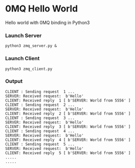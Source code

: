 # 0MQ Hello World

Hello world with 0MQ binding in Python3

### Launch Server
```python3 zmq_server.py & ```


### Launch Client
```python3 zmq_client.py```

### Output

```Connecting to server...
CLIENT : Sending request  1 ...
SERVER: Received request:  b'Hello'
CLIENT: Received reply  1 [ b'SERVER: World from 5556' ]
CLIENT : Sending request  2 ...
SERVER: Received request:  b'Hello'
CLIENT: Received reply  2 [ b'SERVER: World from 5556' ]
CLIENT : Sending request  3 ...
SERVER: Received request:  b'Hello'
CLIENT: Received reply  3 [ b'SERVER: World from 5556' ]
CLIENT : Sending request  4 ...
SERVER: Received request:  b'Hello'
CLIENT: Received reply  4 [ b'SERVER: World from 5556' ]
CLIENT : Sending request  5 ...
SERVER: Received request:  b'Hello'
CLIENT: Received reply  5 [ b'SERVER: World from 5556' ]
.....
.....
```
